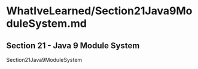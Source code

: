 # WhatIveLearned/Section21Java9ModuleSystem.md

<!-- used this to populate the video titles https://docs.google.com/spreadsheets/d/1T5__se_ChZxoXZvkZaOl9QkjPdeYXxXMbDBR9tFP__k/edit#gid=656806513 -->


## Section 21 - Java 9 Module System
Section21Java9ModuleSystem
